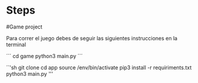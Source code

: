 # Steps

#Game project

Para correr el juego debes de seguir las siguientes instrucciones en la terminal

´´´
cd game
python3 main.py
´´´ 

´´'sh
git clone
cd app
source /env/bin/activate
pip3 install -r requiriments.txt
python3 main.py
'''
